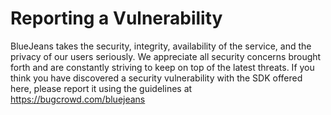 # Reporting a Vulnerability

BlueJeans takes the security, integrity, availability of the service, and the privacy of our users seriously. 
We appreciate all security concerns brought forth and are constantly striving to keep on top of the latest threats. 
If you think you have discovered a security vulnerability with the SDK offered here, please report it using the guidelines at https://bugcrowd.com/bluejeans
